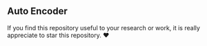 ## Auto Encoder



If you find this repository useful to your research or work, it is really appreciate to star this repository.​ :heart: